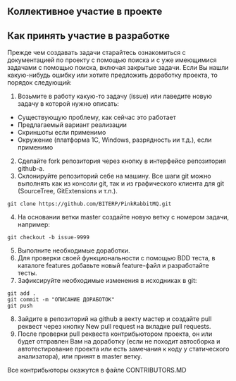 ## Коллективное участие в проекте

## Как принять участие в разработке
Прежде чем создавать задачи старайтесь ознакомиться с документацией по проекту с помощью поиска и с уже имеющимися задачами с помощью поиска, включая закрытые задачи. Если Вы нашли какую-нибудь ошибку или хотите предложить доработку проекта, то порядок следующий:

1. Возьмите в работу какую-то задачу (issue) или лаведите новую задачу в которой нужно описать:
* Существующую проблему, как сейчас это работает 
* Предлагаемый вариант реализации
* Скриншоты если применимо
* Окружение (платформа 1С, Windows, разрядность ии т.д.), если применимо


2. Сделайте fork репозитория через кнопку в интерфейсе репозитория github-а.
3. Склонируйте репозиторий себе на машину. Все шаги git можно выполнять как из консоли git, так и из графического клиента для git (SourceTree, GitExtensions и т.п.).
```
git clone https://github.com/BITERP/PinkRabbitMQ.git
```
4. На основании ветки master создайте новую ветку с номером задачи, например:
```
git checkout -b issue-9999
```
5. Выполните необходимые доработки.
6. Для проверки своей функциональности с помощью BDD теста, в каталоге features добавьте новый feature-файл и разработайте тесты.
7. Зафиксируйте необходимые изменения в исходниках в git:
```
git add .
git commit -m "ОПИСАНИЕ ДОРАБОТОК"
git push
```
8. Зайдите в репозиторий на github в векту мастер и создайте pull реквест через кнопку New pull request на вкладке pull requests.
9. После проверки pull реквеста контрибьютором проекта, он или будет отправлен Вам на доработку (если не походит автосборка и автотестирование проекта или есть замечания к коду у статического анализатора), или принят в master ветку. 


Все контрибьюторы окажутся  в файле CONTRIBUTORS.MD